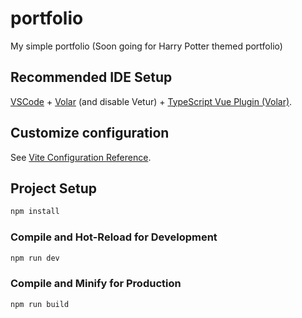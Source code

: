 # portfolio

My simple portfolio (Soon going for Harry Potter themed portfolio)

## Recommended IDE Setup

[VSCode](https://code.visualstudio.com/) + [Volar](https://marketplace.visualstudio.com/items?itemName=Vue.volar) (and disable Vetur) + [TypeScript Vue Plugin (Volar)](https://marketplace.visualstudio.com/items?itemName=Vue.vscode-typescript-vue-plugin).

## Customize configuration

See [Vite Configuration Reference](https://vitejs.dev/config/).

## Project Setup

```sh
npm install
```

### Compile and Hot-Reload for Development

```sh
npm run dev
```

### Compile and Minify for Production

```sh
npm run build
```

<!-- 

!Deploy to Github Pages!

1. Delete current gh-pages branch

2. npm run build

3. $ git add dist -f

4. $ git commit -m "My Commit Message" 

5. $ git subtree push --prefix dist origin gh-pages

-->